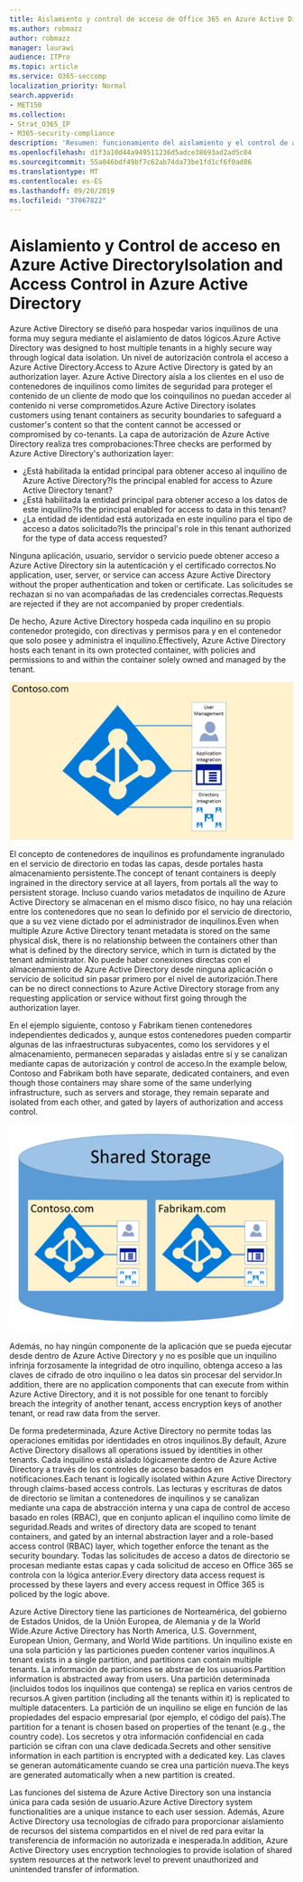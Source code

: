 ```yaml
---
title: Aislamiento y control de acceso de Office 365 en Azure Active Directory
ms.author: robmazz
author: robmazz
manager: laurawi
audience: ITPro
ms.topic: article
ms.service: O365-seccomp
localization_priority: Normal
search.appverid:
- MET150
ms.collection:
- Strat_O365_IP
- M365-security-compliance
description: 'Resumen: funcionamiento del aislamiento y el control de acceso dentro de Azure Active Directory.'
ms.openlocfilehash: d1f3a10d44a949511236d5adce38693ad2ad5c04
ms.sourcegitcommit: 55a046bdf49bf7c62ab74da73be1fd1cf6f0ad86
ms.translationtype: MT
ms.contentlocale: es-ES
ms.lasthandoff: 09/20/2019
ms.locfileid: "37067822"
---
```

# <a name="isolation-and-access-control-in-azure-active-directory"></a><span data-ttu-id="cb845-103">Aislamiento y Control de acceso en Azure Active Directory</span><span class="sxs-lookup"><span data-stu-id="cb845-103">Isolation and Access Control in Azure Active Directory</span></span>

<span data-ttu-id="cb845-104">Azure Active Directory se diseñó para hospedar varios inquilinos de una forma muy segura mediante el aislamiento de datos lógicos.</span><span class="sxs-lookup"><span data-stu-id="cb845-104">Azure Active Directory was designed to host multiple tenants in a highly secure way through logical data isolation.</span></span> <span data-ttu-id="cb845-105">Un nivel de autorización controla el acceso a Azure Active Directory.</span><span class="sxs-lookup"><span data-stu-id="cb845-105">Access to Azure Active Directory is gated by an authorization layer.</span></span> <span data-ttu-id="cb845-106">Azure Active Directory aísla a los clientes en el uso de contenedores de inquilinos como límites de seguridad para proteger el contenido de un cliente de modo que los coinquilinos no puedan acceder al contenido ni verse comprometidos.</span><span class="sxs-lookup"><span data-stu-id="cb845-106">Azure Active Directory isolates customers using tenant containers as security boundaries to safeguard a customer's content so that the content cannot be accessed or compromised by co-tenants.</span></span> <span data-ttu-id="cb845-107">La capa de autorización de Azure Active Directory realiza tres comprobaciones:</span><span class="sxs-lookup"><span data-stu-id="cb845-107">Three checks are performed by Azure Active Directory's authorization layer:</span></span>
- <span data-ttu-id="cb845-108">¿Está habilitada la entidad principal para obtener acceso al inquilino de Azure Active Directory?</span><span class="sxs-lookup"><span data-stu-id="cb845-108">Is the principal enabled for access to Azure Active Directory tenant?</span></span>
- <span data-ttu-id="cb845-109">¿Está habilitada la entidad principal para obtener acceso a los datos de este inquilino?</span><span class="sxs-lookup"><span data-stu-id="cb845-109">Is the principal enabled for access to data in this tenant?</span></span>
- <span data-ttu-id="cb845-110">¿La entidad de identidad está autorizada en este inquilino para el tipo de acceso a datos solicitado?</span><span class="sxs-lookup"><span data-stu-id="cb845-110">Is the principal's role in this tenant authorized for the type of data access requested?</span></span>

<span data-ttu-id="cb845-111">Ninguna aplicación, usuario, servidor o servicio puede obtener acceso a Azure Active Directory sin la autenticación y el certificado correctos.</span><span class="sxs-lookup"><span data-stu-id="cb845-111">No application, user, server, or service can access Azure Active Directory without the proper authentication and token or certificate.</span></span> <span data-ttu-id="cb845-112">Las solicitudes se rechazan si no van acompañadas de las credenciales correctas.</span><span class="sxs-lookup"><span data-stu-id="cb845-112">Requests are rejected if they are not accompanied by proper credentials.</span></span>

<span data-ttu-id="cb845-113">De hecho, Azure Active Directory hospeda cada inquilino en su propio contenedor protegido, con directivas y permisos para y en el contenedor que solo posee y administra el inquilino.</span><span class="sxs-lookup"><span data-stu-id="cb845-113">Effectively, Azure Active Directory hosts each tenant in its own protected container, with policies and permissions to and within the container solely owned and managed by the tenant.</span></span>
 
![Azure Container](media/office-365-isolation-azure-container.png)

<span data-ttu-id="cb845-115">El concepto de contenedores de inquilinos es profundamente ingranulado en el servicio de directorio en todas las capas, desde portales hasta almacenamiento persistente.</span><span class="sxs-lookup"><span data-stu-id="cb845-115">The concept of tenant containers is deeply ingrained in the directory service at all layers, from portals all the way to persistent storage.</span></span> <span data-ttu-id="cb845-116">Incluso cuando varios metadatos de inquilino de Azure Active Directory se almacenan en el mismo disco físico, no hay una relación entre los contenedores que no sean lo definido por el servicio de directorio, que a su vez viene dictado por el administrador de inquilinos.</span><span class="sxs-lookup"><span data-stu-id="cb845-116">Even when multiple Azure Active Directory tenant metadata is stored on the same physical disk, there is no relationship between the containers other than what is defined by the directory service, which in turn is dictated by the tenant administrator.</span></span> <span data-ttu-id="cb845-117">No puede haber conexiones directas con el almacenamiento de Azure Active Directory desde ninguna aplicación o servicio de solicitud sin pasar primero por el nivel de autorización.</span><span class="sxs-lookup"><span data-stu-id="cb845-117">There can be no direct connections to Azure Active Directory storage from any requesting application or service without first going through the authorization layer.</span></span>

<span data-ttu-id="cb845-118">En el ejemplo siguiente, contoso y Fabrikam tienen contenedores independientes dedicados y, aunque estos contenedores pueden compartir algunas de las infraestructuras subyacentes, como los servidores y el almacenamiento, permanecen separadas y aisladas entre sí y se canalizan mediante capas de autorización y control de acceso.</span><span class="sxs-lookup"><span data-stu-id="cb845-118">In the example below, Contoso and Fabrikam both have separate, dedicated containers, and even though those containers may share some of the same underlying infrastructure, such as servers and storage, they remain separate and isolated from each other, and gated by layers of authorization and access control.</span></span>
 
![Contenedores dedicados de Azure](media/office-365-isolation-azure-dedicated-containers.png)

<span data-ttu-id="cb845-120">Además, no hay ningún componente de la aplicación que se pueda ejecutar desde dentro de Azure Active Directory y no es posible que un inquilino infrinja forzosamente la integridad de otro inquilino, obtenga acceso a las claves de cifrado de otro inquilino o lea datos sin procesar del servidor.</span><span class="sxs-lookup"><span data-stu-id="cb845-120">In addition, there are no application components that can execute from within Azure Active Directory, and it is not possible for one tenant to forcibly breach the integrity of another tenant, access encryption keys of another tenant, or read raw data from the server.</span></span>

<span data-ttu-id="cb845-121">De forma predeterminada, Azure Active Directory no permite todas las operaciones emitidas por identidades en otros inquilinos.</span><span class="sxs-lookup"><span data-stu-id="cb845-121">By default, Azure Active Directory disallows all operations issued by identities in other tenants.</span></span> <span data-ttu-id="cb845-122">Cada inquilino está aislado lógicamente dentro de Azure Active Directory a través de los controles de acceso basados en notificaciones.</span><span class="sxs-lookup"><span data-stu-id="cb845-122">Each tenant is logically isolated within Azure Active Directory through claims-based access controls.</span></span> <span data-ttu-id="cb845-123">Las lecturas y escrituras de datos de directorio se limitan a contenedores de inquilinos y se canalizan mediante una capa de abstracción interna y una capa de control de acceso basado en roles (RBAC), que en conjunto aplican el inquilino como límite de seguridad.</span><span class="sxs-lookup"><span data-stu-id="cb845-123">Reads and writes of directory data are scoped to tenant containers, and gated by an internal abstraction layer and a role-based access control (RBAC) layer, which together enforce the tenant as the security boundary.</span></span> <span data-ttu-id="cb845-124">Todas las solicitudes de acceso a datos de directorio se procesan mediante estas capas y cada solicitud de acceso en Office 365 se controla con la lógica anterior.</span><span class="sxs-lookup"><span data-stu-id="cb845-124">Every directory data access request is processed by these layers and every access request in Office 365 is policed by the logic above.</span></span>

<span data-ttu-id="cb845-125">Azure Active Directory tiene las particiones de Norteamérica, del gobierno de Estados Unidos, de la Unión Europea, de Alemania y de la World Wide.</span><span class="sxs-lookup"><span data-stu-id="cb845-125">Azure Active Directory has North America, U.S. Government, European Union, Germany, and World Wide partitions.</span></span> <span data-ttu-id="cb845-126">Un inquilino existe en una sola partición y las particiones pueden contener varios inquilinos.</span><span class="sxs-lookup"><span data-stu-id="cb845-126">A tenant exists in a single partition, and partitions can contain multiple tenants.</span></span> <span data-ttu-id="cb845-127">La información de particiones se abstrae de los usuarios.</span><span class="sxs-lookup"><span data-stu-id="cb845-127">Partition information is abstracted away from users.</span></span> <span data-ttu-id="cb845-128">Una partición determinada (incluidos todos los inquilinos que contenga) se replica en varios centros de recursos.</span><span class="sxs-lookup"><span data-stu-id="cb845-128">A given partition (including all the tenants within it) is replicated to multiple datacenters.</span></span> <span data-ttu-id="cb845-129">La partición de un inquilino se elige en función de las propiedades del espacio empresarial (por ejemplo, el código del país).</span><span class="sxs-lookup"><span data-stu-id="cb845-129">The partition for a tenant is chosen based on properties of the tenant (e.g., the country code).</span></span> <span data-ttu-id="cb845-130">Los secretos y otra información confidencial en cada partición se cifran con una clave dedicada.</span><span class="sxs-lookup"><span data-stu-id="cb845-130">Secrets and other sensitive information in each partition is encrypted with a dedicated key.</span></span> <span data-ttu-id="cb845-131">Las claves se generan automáticamente cuando se crea una partición nueva.</span><span class="sxs-lookup"><span data-stu-id="cb845-131">The keys are generated automatically when a new partition is created.</span></span>

<span data-ttu-id="cb845-132">Las funciones del sistema de Azure Active Directory son una instancia única para cada sesión de usuario.</span><span class="sxs-lookup"><span data-stu-id="cb845-132">Azure Active Directory system functionalities are a unique instance to each user session.</span></span> <span data-ttu-id="cb845-133">Además, Azure Active Directory usa tecnologías de cifrado para proporcionar aislamiento de recursos del sistema compartidos en el nivel de red para evitar la transferencia de información no autorizada e inesperada.</span><span class="sxs-lookup"><span data-stu-id="cb845-133">In addition, Azure Active Directory uses encryption technologies to provide isolation of shared system resources at the network level to prevent unauthorized and unintended transfer of information.</span></span>
